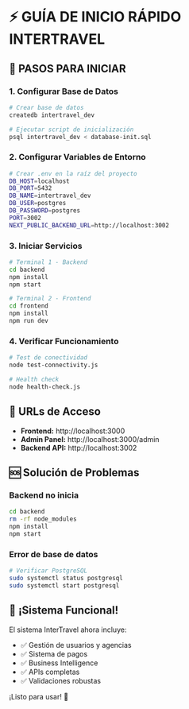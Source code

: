 # ⚡ GUÍA DE INICIO RÁPIDO INTERTRAVEL

## 🚀 PASOS PARA INICIAR

### 1. Configurar Base de Datos
```bash
# Crear base de datos
createdb intertravel_dev

# Ejecutar script de inicialización
psql intertravel_dev < database-init.sql
```

### 2. Configurar Variables de Entorno
```bash
# Crear .env en la raíz del proyecto
DB_HOST=localhost
DB_PORT=5432
DB_NAME=intertravel_dev
DB_USER=postgres
DB_PASSWORD=postgres
PORT=3002
NEXT_PUBLIC_BACKEND_URL=http://localhost:3002
```

### 3. Iniciar Servicios
```bash
# Terminal 1 - Backend
cd backend
npm install
npm start

# Terminal 2 - Frontend
cd frontend
npm install
npm run dev
```

### 4. Verificar Funcionamiento
```bash
# Test de conectividad
node test-connectivity.js

# Health check
node health-check.js
```

## 🎯 URLs de Acceso

- **Frontend:** http://localhost:3000
- **Admin Panel:** http://localhost:3000/admin
- **Backend API:** http://localhost:3002

## 🆘 Solución de Problemas

### Backend no inicia
```bash
cd backend
rm -rf node_modules
npm install
npm start
```

### Error de base de datos
```bash
# Verificar PostgreSQL
sudo systemctl status postgresql
sudo systemctl start postgresql
```

## 🎉 ¡Sistema Funcional!

El sistema InterTravel ahora incluye:
- ✅ Gestión de usuarios y agencias
- ✅ Sistema de pagos
- ✅ Business Intelligence
- ✅ APIs completas
- ✅ Validaciones robustas

¡Listo para usar! 🚀
